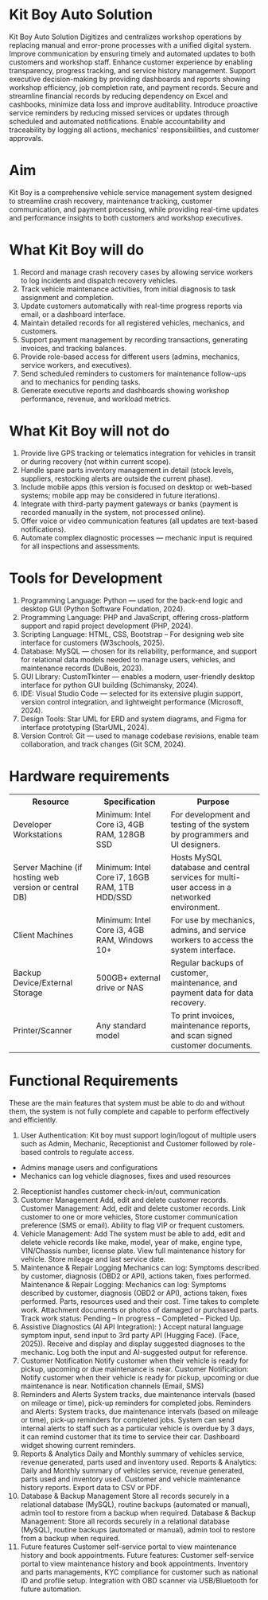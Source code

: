 # Kit Boy Auto Solution
Kit Boy Auto Solution Digitizes and centralizes workshop operations by replacing manual and error-prone processes with a unified digital system.
Improve communication by ensuring timely and automated updates to both customers and workshop staff.
Enhance customer experience by enabling transparency, progress tracking, and service history management.
Support executive decision-making by providing dashboards and reports showing workshop efficiency, job completion rate, and payment records.
Secure and streamline financial records by reducing dependency on Excel and cashbooks, minimize data loss and improve auditability.
Introduce proactive service reminders by reducing missed services or updates through scheduled and automated notifications.
Enable accountability and traceability by logging all actions, mechanics' responsibilities, and customer approvals.

# Aim
Kit Boy is a comprehensive vehicle service management system designed to streamline crash recovery, maintenance tracking, customer communication, and payment processing, while providing real-time updates and performance insights to both customers and workshop executives.

# What Kit Boy will do
1.	Record and manage crash recovery cases by allowing service workers to log incidents and dispatch recovery vehicles.
2.	Track vehicle maintenance activities, from initial diagnosis to task assignment and completion.
3.	Update customers automatically with real-time progress reports via email, or a dashboard interface.
4.	Maintain detailed records for all registered vehicles, mechanics, and customers.
5.	Support payment management by recording transactions, generating invoices, and tracking balances.
6.	Provide role-based access for different users (admins, mechanics, service workers, and executives).
7.	Send scheduled reminders to customers for maintenance follow-ups and to mechanics for pending tasks.
8.	Generate executive reports and dashboards showing workshop performance, revenue, and workload metrics.

# What Kit Boy will not do
1.	Provide live GPS tracking or telematics integration for vehicles in transit or during recovery (not within current scope).
2.	Handle spare parts inventory management in detail (stock levels, suppliers, restocking alerts are outside the current phase).
3.	Include mobile apps (this version is focused on desktop or web-based systems; mobile app may be considered in future iterations).
4.	Integrate with third-party payment gateways or banks (payment is recorded manually in the system, not processed online).
5.	Offer voice or video communication features (all updates are text-based notifications).
6.	Automate complex diagnostic processes — mechanic input is required for all inspections and assessments.

# Tools for Development
1.	Programming Language: Python — used for the back-end logic and desktop GUI (Python Software Foundation, 2024).
2.	Programming Language: PHP and JavaScript, offering cross-platform support and rapid project development (PHP, 2024).
3.	Scripting Language: HTML, CSS, Bootstrap – For designing web site interface for customers (W3schools, 2025).
4.	Database: MySQL — chosen for its reliability, performance, and support for relational data models needed to manage users, vehicles, and maintenance records (DuBois, 2023).
5.	GUI Library: CustomTkinter — enables a modern, user-friendly desktop interface for python GUI building (Schimansky, 2024).
6.	IDE: Visual Studio Code — selected for its extensive plugin support, version control integration, and lightweight performance (Microsoft, 2024).
7.	Design Tools: Star UML for ERD and system diagrams, and Figma for interface prototyping (StarUML, 2024).
8.	Version Control: Git — used to manage codebase revisions, enable team collaboration, and track changes (Git SCM, 2024).

# Hardware requirements
<table>
  <tr>
    <th>Resource</th>
    <th>Specification</th>
    <th>Purpose</th>
  </tr>
  <tr>
    <td>Developer Workstations</td>
    <td>Minimum: Intel Core i3, 4GB RAM, 128GB SSD</td>
    <td>For development and testing of the system by programmers and UI designers.</td>
  </tr>
  <tr>
    <td>Server Machine (if hosting web version or central DB)</td>
    <td>Minimum: Intel Core i7, 16GB RAM, 1TB HDD/SSD</td>
    <td>Hosts MySQL database and central services for multi-user access in a networked environment.</td>
  </tr>
  <tr>
    <td>Client Machines</td>
    <td>Minimum: Intel Core i3, 4GB RAM, Windows 10+</td>
    <td>For use by mechanics, admins, and service workers to access the system interface.</td>
  </tr>
  <tr>
    <td>Backup Device/External Storage</td>
    <td>500GB+ external drive or NAS</td>
    <td>Regular backups of customer, maintenance, and payment data for data recovery.</td>
  </tr>
  <tr>
    <td>Printer/Scanner</td>
    <td>Any standard model</td>
    <td>To print invoices, maintenance reports, and scan signed customer documents.</td>
  </tr>
</table>

# Functional Requirements
These are the main features that system must be able to do and without them, the system is not fully complete and capable to perform effectively and efficiently.
1.	User Authentication: 
Kit boy must support login/logout of multiple users such as Admin, Mechanic, Receptionist and Customer followed by role-based controls to regulate access.
  - Admins manage users and configurations
  - Mechanics can log vehicle diagnoses, fixes and used resources
2.	Receptionist handles customer check-in/out, communication
3.	Customer Management
Add, edit and delete customer records. Customer Management: 
Add, edit and delete customer records. Link customer to one or more vehicles, Store customer communication preference (SMS or email). Ability to flag VIP or frequent customers.
4.	Vehicle Management: Add
The system must be able to add, edit and delete vehicle records like make, model, year of make, engine type, VIN/Chassis number, license plate. View full maintenance history for vehicle. Store mileage and last service date.
5.	Maintenance & Repair Logging
Mechanics can log: Symptoms described by customer, diagnosis (OBD2 or API), actions taken, fixes performed. Maintenance & Repair Logging: 
Mechanics can log: Symptoms described by customer, diagnosis (OBD2 or API), actions taken, fixes performed. Parts, resources used and their cost. Time takes to complete work. Attachment documents or photos of damaged or purchased parts. Track work status: Pending – In progress – Completed – Picked Up.
6.	Assistive Diagnostics (AI API Integration): )
Accept natural language symptom input, send input to 3rd party API (Hugging Face). (Face, 2025)). Receive and display and display suggested diagnoses to the mechanic. Log both the input and AI-suggested output for reference.
7.	Customer Notification
Notify customer when their vehicle is ready for pickup, upcoming or due maintenance is near. Customer Notification: 
Notify customer when their vehicle is ready for pickup, upcoming or due maintenance is near. Notification channels (Email, SMS)
8.	Reminders and Alerts
System tracks, due maintenance intervals (based on mileage or time), pick-up reminders for completed jobs. Reminders and Alerts: 
System tracks, due maintenance intervals (based on mileage or time), pick-up reminders for completed jobs. System can send internal alerts to staff such as a particular vehicle is overdue by 3 days, it can remind customer that its time to service their car. Dashboard widget showing current reminders.
9.	Reports & Analytics
Daily and Monthly summary of vehicles service, revenue generated, parts used and inventory used. Reports & Analytics:  
Daily and Monthly summary of vehicles service, revenue generated, parts used and inventory used. Customer and vehicle maintenance history reports. Export data to CSV or PDF.
10.	Database & Backup Management
Store all records securely in a relational database (MySQL), routine backups (automated or manual), admin tool to restore from a backup when required. Database & Backup Management: 
Store all records securely in a relational database (MySQL), routine backups (automated or manual), admin tool to restore from a backup when required.
11.	Future features
Customer self-service portal to view maintenance history and book appointments. Future features: 
Customer self-service portal to view maintenance history and book appointments. Inventory and parts managements, KYC compliance for customer such as national ID and profile setup. Integration with OBD scanner via USB/Bluetooth for future automation.
